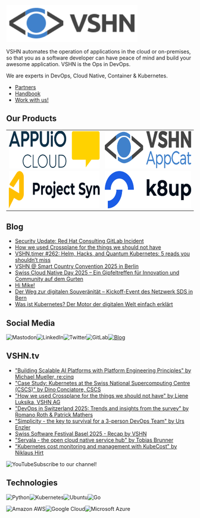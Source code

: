 [<img src="https://raw.githubusercontent.com/vshn/.github/main/profile/images/vshn.svg" alt="APPUiO Cloud" height="100"/>](https://vshn.ch/)

VSHN automates the operation of applications in the cloud or on-premises, so that you as a software developer can have peace of mind and build your awesome application. VSHN is the Ops in DevOps.

We are experts in DevOps, Cloud Native, Container & Kubernetes.

- [Partners](https://www.vshn.ch/en/partners/)
- [Handbook](https://handbook.vshn.ch/)
- [Work with us!](https://www.vshn.ch/en/jobs/)

## Our Products

<table>
<tr>
<td><a href="https://docs.appuio.cloud/"><img src="https://raw.githubusercontent.com/vshn/.github/main/profile/images/appuio-cloud.svg" alt="APPUiO Cloud" height="100"/></a></td>
<td><a href="https://docs.appcat.ch/"><img src="https://raw.githubusercontent.com/vshn/.github/main/profile/images/appcat.png" alt="AppCat" height="100"/></a></td>
</tr>

<tr>
<td><a href="https://syn.tools/"><img src="https://github.com/vshn/.github/raw/main/profile/images/project-syn.svg" alt="Project Syn" height="100"/></a></td>
<td><a href="https://k8up.io/"><img src="https://github.com/vshn/.github/raw/main/profile/images/k8up.svg" alt="K8up" height="100"/></a></td>
</tr>
</table>

## Blog

<!-- GENERAL:START -->
- [Security Update: Red Hat Consulting GitLab Incident](https://www.vshn.ch/blog/security-update-red-hat-consulting-gitlab-incident/)
- [How we used Crossplane for the things we should not have](https://www.vshn.ch/blog/how-we-used-crossplane-for-the-things-we-should-not-have/)
- [VSHN.timer #262: Helm, Hacks, and Quantum Kubernetes: 5 reads you shouldn’t miss](https://www.vshn.ch/blog/vshn-timer-262/)
- [VSHN @ Smart Country Convention 2025 in Berlin](https://www.vshn.ch/blog/vshn-smart-country-convention-2025-in-berlin/)
- [Swiss Cloud Native Day 2025 – Ein Gipfeltreffen für Innovation und Community auf dem Gurten](https://www.vshn.ch/blog/swiss-cloud-native-day-2025-ein-gipfeltreffen-fuer-innovation-und-community-auf-dem-gurten/)
- [Hi Mike!](https://www.vshn.ch/blog/hi-mike/)
- [Der Weg zur digitalen Souveränität – Kickoff-Event des Netzwerk SDS in Bern](https://www.vshn.ch/blog/der-weg-zur-digitalen-souveraenitaet-kickoff-event-des-netzwerk-sds-in-bern/)
- [Was ist Kubernetes? Der Motor der digitalen Welt einfach erklärt](https://www.vshn.ch/blog/was-ist-kubernetes-der-motor-der-digitalen-welt-einfach-erklaert/)
<!-- GENERAL:END -->

## Social Media

[<img align="left" alt="Mastodon" src="https://img.shields.io/badge/mastodon-%236364ff?style=for-the-badge&logo=mastodon&logoColor=white">](https://vshn.social/@vshn) [<img align="left" alt="LinkedIn" src="https://img.shields.io/badge/linkedin-%230077B5.svg?&style=for-the-badge&logo=linkedin&logoColor=white">](https://www.linkedin.com/company/vshn-ag) [<img align="left" alt="Twitter" src="https://img.shields.io/badge/twitter-%231DA1F2.svg?&style=for-the-badge&logo=twitter&logoColor=white">](https://twitter.com/vshn_ch) [<img align="left" alt="GitLab" src="https://img.shields.io/badge/gitlab-%23330f63.svg?&style=for-the-badge&logo=gitlab&logoColor=white">](https://gitlab.com/vshn) [<img alt="Blog" src="https://img.shields.io/badge/rss-%23FFA500.svg?&style=for-the-badge&logo=rss&logoColor=white">](https://www.vshn.ch/feed/)

## VSHN.tv

<!-- VIDEOS:START -->
- [&quot;Building Scalable AI Platforms with Platform Engineering Principles&quot; by Michael Mueller, re:cinq](https://www.youtube.com/watch?v=OhyXxmBrZ6M)
- [&quot;Case Study: Kubernetes at the Swiss National Supercomputing Centre &lpar;CSCS&rpar;&quot; by Dino Conciatore, CSCS](https://www.youtube.com/watch?v=yjgFMzLHW7M)
- [&quot;How we used Crossplane for the things we should not have&quot; by Liene Luksika, VSHN AG](https://www.youtube.com/watch?v=3xlkzPcRx-A)
- [&quot;DevOps in Switzerland 2025: Trends and insights from the survey&quot; by Romano Roth &amp; Patrick Mathers](https://www.youtube.com/watch?v=1lVPeCCbA5A)
- [&quot;Simplicity - the key to survival for a 3-person DevOps Team&quot; by Urs Enzler](https://www.youtube.com/watch?v=Arz99_vfy-U)
- [Swiss Software Festival Basel 2025 - Recap by VSHN](https://www.youtube.com/watch?v=Zpa_hgG5ECU)
- [&quot;Servala - the open cloud native service hub&quot; by Tobias Brunner](https://www.youtube.com/watch?v=yUgC2lIIy70)
- [&quot;Kubernetes cost monitoring and management with KubeCost&quot; by Niklaus Hirt](https://www.youtube.com/watch?v=aav1NMJyVhU)
<!-- VIDEOS:END -->

Subscribe to our [<img alt="YouTube" align="left" src="https://img.shields.io/badge/youtube-%23FF0000.svg?&style=for-the-badge&logo=youtube&logoColor=white">](https://vshn.tv) channel!

## Technologies

<img align="left" alt="Python" src="https://img.shields.io/badge/python-%233776AB.svg?&style=for-the-badge&logo=python&logoColor=white"> <img alt="Go" src="https://img.shields.io/badge/go-%2300ADD8.svg?&style=for-the-badge&logo=go&logoColor=white"> <img align="left" alt="Kubernetes" src="https://img.shields.io/badge/kubernetes-326de6?logo=kubernetes&logoColor=white&style=for-the-badge"> <img align="left" alt="Ubuntu" src="https://img.shields.io/badge/ubuntu-E95420?logo=ubuntu&logoColor=white&style=for-the-badge">

<img align="left" alt="Amazon AWS" src="https://img.shields.io/badge/Amazon%20AWS-%23232F3E?logo=amazon-aws&logoColor=white&style=for-the-badge"> <img align="left" alt="Google Cloud" src="https://img.shields.io/badge/Google%20Cloud-%234285F4?logo=google-cloud&logoColor=white&style=for-the-badge "> <img alt="Microsoft Azure" src="https://img.shields.io/badge/Microsoft%20Azure-0089D6?logo=microsoft-azure&logoColor=white&style=for-the-badge">
